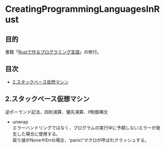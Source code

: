 # CreatingProgrammingLanguagesInRust

## 目的

書籍「[Rustで作るプログラミング言語](https://www.amazon.co.jp/Rust%E3%81%A7%E4%BD%9C%E3%82%8B%E3%83%97%E3%83%AD%E3%82%B0%E3%83%A9%E3%83%9F%E3%83%B3%E3%82%B0%E8%A8%80%E8%AA%9E-%E2%80%94%E2%80%94-%E3%82%B3%E3%83%B3%E3%83%91%E3%82%A4%E3%83%A9%EF%BC%8F%E3%82%A4%E3%83%B3%E3%82%BF%E3%83%97%E3%83%AA%E3%82%BF%E3%81%AE%E5%9F%BA%E7%A4%8E%E3%81%8B%E3%82%89%E3%83%97%E3%83%AD%E3%82%B0%E3%83%A9%E3%83%9F%E3%83%B3%E3%82%B0%E8%A8%80%E8%AA%9E%E3%81%AE%E6%96%B0%E6%BD%AE%E6%B5%81%E3%81%BE%E3%81%A7-%E4%BD%90%E4%B9%85%E7%94%B0-%E6%98%8C%E5%8D%9A/dp/4297141922)」の修行。

## 目次

- [2.スタックベース仮想マシン](#2.スタックベース仮想マシン)

## 2.スタックベース仮想マシン

逆ポーランド記法、四則演算、優先演算、if制御構文

- unwrap  
エラーハンドリングではなく、プログラムの実行中に予期しないエラーが発生した場合に使用する。  
戻り値がNoneやErrの場合、'panic!'マクロが呼ばれクラッシュする。
